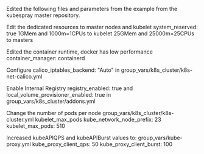 Edited the following files and parameters from the example from the kubespray master repository.

Edit the dedicated resources to master nodes and kubelet
system_reserved: true
1GMem and 1000m=1CPUs to kubelet
25GMem and 25000m=25CPUs to masters

Edited the container runtime, docker has low performance
container_manager: containerd

Configure calico_iptables_backend: "Auto" in group_vars/k8s_cluster/k8s-net-calico.yml

Enable Internal Registry
registry_enabled: true and local_volume_provisioner_enabled: true in group_vars/k8s_cluster/addons.yml 

Change the number of pods per node
group_vars/k8s_cluster/k8s-cluster.yml kubelet_max_pods
kube_network_node_prefix: 23
kubelet_max_pods: 510

Increased kubeAPIQPS and kubeAPIBurst values to:
group_vars/kube-proxy.yml
kube_proxy_client_qps: 50
kube_proxy_client_burst: 100